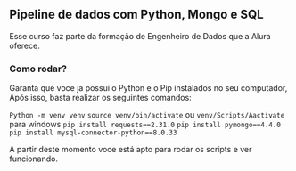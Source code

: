 ## Pipeline de dados com Python, Mongo e SQL

Esse curso faz parte da formação de Engenheiro de Dados que a Alura oferece.

### Como rodar?

Garanta que voce ja possui o Python e o Pip instalados no seu computador, 
Após isso, basta realizar os seguintes comandos:

``` Python -m venv venv ```
``` source venv/bin/activate ``` ou ``` venv/Scripts/Aactivate ``` para windows
``` pip install requests==2.31.0 ```
``` pip install pymongo==4.4.0 ```
``` pip install mysql-connector-python==8.0.33 ```

A partir deste momento voce está apto para rodar os scripts e ver funcionando.
